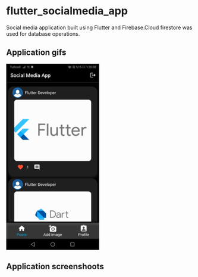 # flutter_socialmedia_app
Social media application built using Flutter and Firebase.Cloud firestore was used for database operations.

## Application gifs
<img src="assets/gifs/app.gif" width="250">

## Application screenshoots

